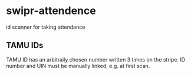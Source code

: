 # swipr-attendence
id scanner for taking attendance

## TAMU IDs
TAMU ID has an arbitraily chosen number written 3 times on the stripe.
ID number and UIN must be manually linked, e.g. at first scan.
